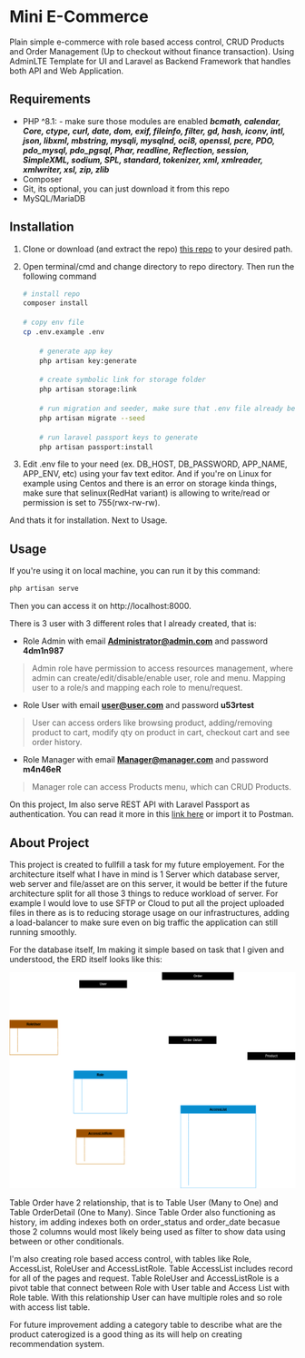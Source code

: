 
# Mini E-Commerce

Plain simple e-commerce with role based access control, CRUD Products and Order Management (Up to checkout without finance transaction). Using AdminLTE Template for UI and Laravel as Backend Framework that handles both API and Web Application.

## Requirements

 - PHP ^8.1:
		 - make sure those modules are enabled ***bcmath, calendar, Core, ctype, curl, date, dom, exif, fileinfo, filter, gd, hash, iconv, intl, json, libxml, mbstring, mysqli, mysqlnd, oci8, openssl, pcre, PDO, pdo_mysql, pdo_pgsql, Phar, readline, Reflection, session, SimpleXML, sodium, SPL, standard, tokenizer, xml, xmlreader, xmlwriter, xsl, zip, zlib***
 - Composer
 - Git, its optional, you can just download it from this repo
 - MySQL/MariaDB

## Installation

 1. Clone or download (and extract the repo) [this repo](https://github.com/EnKuldes/mini-e-commerce.git) to your desired path.
 2. Open terminal/cmd and change directory to repo directory. Then run the following command

    ``` bash
    # install repo
    composer install
    
    # copy env file
    cp .env.example .env

		# generate app key
		php artisan key:generate
		
		# create symbolic link for storage folder
		php artisan storage:link

		# run migration and seeder, make sure that .env file already being setup (host, password, user, port and database)
		php artisan migrate --seed

		# run laravel passport keys to generate
		php artisan passport:install
    ```

 3. Edit .env file to your need (ex. DB_HOST, DB_PASSWORD, APP_NAME, APP_ENV, etc) using your fav text editor. And if you're on Linux for example using Centos and there is an error on storage kinda things, make sure that selinux(RedHat variant) is allowing to write/read or permission is set to 755(rwx-rw-rw).

And thats it for installation. Next to Usage.

## Usage

If you're using it on local machine, you can run it by this command:
```bash
php artisan serve
```
Then you can access it on http://localhost:8000.

There is 3 user with 3 different roles that I already created, that is:

 - Role Admin with email **Administrator@admin.com** and password **4dm1n987**

> Admin role have permission to access resources management, where admin can create/edit/disable/enable user, role and menu. Mapping user to a role/s and mapping each role to menu/request.

 - Role User with email **user@user.com** and password **u53rtest**

> User can access orders like browsing product, adding/removing product to cart, modify qty on product in cart, checkout cart and see order history.

 - Role Manager with email **Manager@manager.com** and password **m4n46eR**

> Manager role can access Products menu, which can CRUD Products.

On this project, Im also serve REST API with Laravel Passport as authentication. You can read it more in this [link here](https://documenter.getpostman.com/view/10072189/2s9YXe84gG) or import it to Postman.

## About Project

This project is created to fullfill a task for my future employement. For the architecture itself what I have in mind is 1 Server which database server, web server and file/asset are on this server, it would be better if the future architecture split for all those 3 things to reduce workload of server. For example I would love to use SFTP or Cloud to put all the project uploaded files in there as is to reducing storage usage on our infrastructures, adding a load-balancer to make sure even on big traffic the application can still running smoothly.

For the database itself, Im making it simple based on task that I given and understood, the ERD itself looks like this:

![ERD](./erd.png)

Table Order have 2 relationship, that is to Table User (Many to One) and Table OrderDetail (One to Many). Since Table Order also functioning as history, im adding indexes both on order_status and order_date becasue those 2 columns would most likely being used as filter to show data using between or other conditionals.

I'm also creating role based access control, with tables like Role, AccessList, RoleUser and AccessListRole. Table AccessList includes record for all of the pages and request. Table RoleUser and AccessListRole is a pivot table that connect between Role with User table and Access List with Role table. With this relationship User can have multiple roles and so role with access list table.

For future improvement adding a category table to describe what are the product caterogized is a good thing as its will help on creating recommendation system.